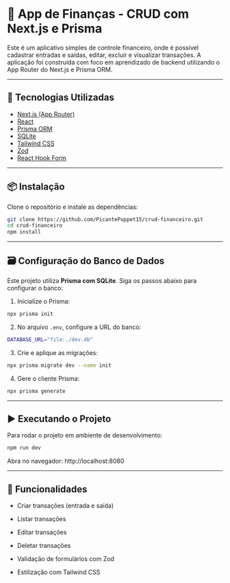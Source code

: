 # 💸 App de Finanças - CRUD com Next.js e Prisma

Este é um aplicativo simples de controle financeiro, onde é possível cadastrar entradas e saídas, editar, excluir e visualizar transações. A aplicação foi construída com foco em aprendizado de backend utilizando o App Router do Next.js e Prisma ORM.

---

## 🚀 Tecnologias Utilizadas

- [Next.js (App Router)](https://nextjs.org/docs/app)
- [React](https://reactjs.org/)
- [Prisma ORM](https://www.prisma.io/docs)
- [SQLite](https://www.sqlite.org/index.html)
- [Tailwind CSS](https://tailwindcss.com/)
- [Zod](https://zod.dev/)
- [React Hook Form](https://react-hook-form.com/)

---

## 📦 Instalação

Clone o repositório e instale as dependências:

```bash
git clone https://github.com/PicantePuppet15/crud-financeiro.git
cd crud-financeiro
npm install
```

---

## 🗃️ Configuração do Banco de Dados

Este projeto utiliza **Prisma com SQLite**. Siga os passos abaixo para configurar o banco:

1. Inicialize o Prisma:
```bash
npx prisma init
```

2. No arquivo `.env`, configure a URL do banco:
```bash
DATABASE_URL="file:./dev.db"
```

3. Crie e aplique as migrações:
```bash
npx prisma migrate dev --name init
```

4. Gere o cliente Prisma:
```bash
npx prisma generate
```

---

## ▶️ Executando o Projeto

Para rodar o projeto em ambiente de desenvolvimento:

```bash
npm run dev
```
Abra no navegador: http://localhost:8080

---

## 📌 Funcionalidades
 
- Criar transações (entrada e saída)

- Listar transações

- Editar transações

- Deletar transações

- Validação de formulários com Zod

- Estilização com Tailwind CSS

